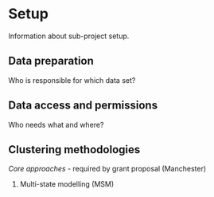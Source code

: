 # Setup

Information about sub-project setup.

## Data preparation

Who is responsible for which data set?

## Data access and permissions

Who needs what and where?

## Clustering methodologies

*Core approaches* - required by grant proposal (Manchester)

1. Multi-state modelling (MSM) 
